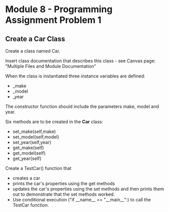 # Module 8 - Programming Assignment Problem 1

## Create a Car Class

Create a class named Car.

Insert class documentation that describes this class - see Canvas page: "Multiple Files and Module Documentation"

When the class is instantiated three instance variables are defined:

- _make
- _model
- _year

The constructor function should include the parameters make, model and year.

Six methods are to be created in the **Car** class:

- set_make(self,make)
- set_model(self,model)
- set_year(self,year)
- get_make(self)
- get_model(self)
- get_year(self)

Create a TestCar() function that

- creates a car
- prints the car's properties using the get methods
- updates the car's properties using the set methods and then prints them out to demonstrate that the set methods worked.
- Use conditional execution ("if \_\_name__ == "\_\_main__":) to call the TestCar function.
